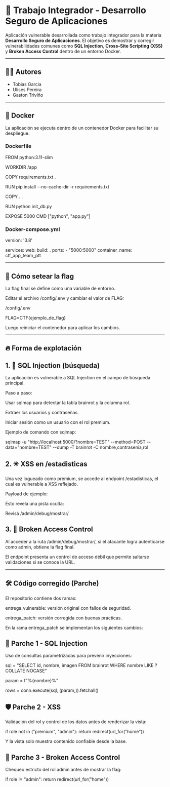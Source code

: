 # 🔐 Trabajo Integrador - Desarrollo Seguro de Aplicaciones

Aplicación vulnerable desarrollada como trabajo integrador para la materia **Desarrollo Seguro de Aplicaciones**. El objetivo es demostrar y corregir vulnerabilidades comunes como **SQL Injection**, **Cross-Site Scripting (XSS)** y **Broken Access Control** dentro de un entorno Docker.

---

## 👨‍💻 Autores

- Tobias Garcia  
- Ulises Pereira  
- Gaston Triviño

---

## 🐳 Docker

La aplicación se ejecuta dentro de un contenedor Docker para facilitar su despliegue.

### Dockerfile
FROM python:3.11-slim

WORKDIR /app

COPY requirements.txt .

RUN pip install --no-cache-dir -r requirements.txt

COPY . .

RUN python init_db.py

EXPOSE 5000
CMD ["python", "app.py"]

### Docker-compose.yml
version: '3.8'

services:
  web:
    build: .
    ports:
      - "5000:5000"
    container_name: ctf_app_team_ptt
    
---
    
## 🏁 Cómo setear la flag
La flag final se define como una variable de entorno.

Editar el archivo /config/.env y cambiar el valor de FLAG:

/config/.env

FLAG=CTF{ejemplo_de_flag}

Luego reiniciar el contenedor para aplicar los cambios.

---

## 🔥 Forma de explotación

## 1. 🐍 SQL Injection (búsqueda)
La aplicación es vulnerable a SQL Injection en el campo de búsqueda principal.

Paso a paso:

Usar sqlmap para detectar la tabla brainrot y la columna rol.

Extraer los usuarios y contraseñas.

Iniciar sesión como un usuario con el rol premium.

Ejemplo de comando con sqlmap:

sqlmap -u "http://localhost:5000/?nombre=TEST" --method=POST --data="nombre=TEST" --dump -T brainrot -C nombre,contrasenia,rol

## 2. ✴️ XSS en /estadisticas
Una vez logueado como premium, se accede al endpoint /estadisticas, el cual es vulnerable a XSS reflejado.

Payload de ejemplo:

<script>alert('1')</script>

Esto revela una pista oculta:

Revisá /admin/debug/mostrar/

## 3. 🚪 Broken Access Control
Al acceder a la ruta /admin/debug/mostrar/, si el atacante logra autenticarse como admin, obtiene la flag final.

El endpoint presenta un control de acceso débil que permite saltarse validaciones si se conoce la URL.

---

## 🛠️ Código corregido (Parche)
El repositorio contiene dos ramas:

entrega_vulnerable: versión original con fallos de seguridad.

entrega_patch: versión corregida con buenas prácticas.

En la rama entrega_patch se implementan los siguientes cambios:

## 🔐 Parche 1 - SQL Injection
Uso de consultas parametrizadas para prevenir inyecciones:

sql = "SELECT id, nombre, imagen FROM brainrot WHERE nombre LIKE ? COLLATE NOCASE"

param = f"%{nombre}%"

rows = conn.execute(sql, (param,)).fetchall()

## 🛡️ Parche 2 - XSS
Validación del rol y control de los datos antes de renderizar la vista:

if role not in ("premium", "admin"):
    return redirect(url_for("home"))

Y la vista solo muestra contenido confiable desde la base.

## 🚫 Parche 3 - Broken Access Control
Chequeo estricto del rol admin antes de mostrar la flag:

if role != "admin":
    return redirect(url_for("home"))
